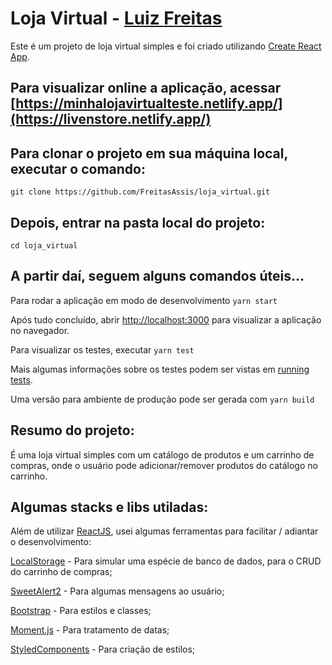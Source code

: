 # Loja Virtual - [Luiz Freitas](https://luiz-freitas.web.app/)

Este é um projeto de loja virtual simples e foi criado utilizando [Create React App](https://github.com/facebook/create-react-app).

## Para visualizar online a aplicação, acessar [https://minhalojavirtualteste.netlify.app/](https://livenstore.netlify.app/)

## Para clonar o projeto em sua máquina local, executar o comando:

`git clone https://github.com/FreitasAssis/loja_virtual.git`

## Depois, entrar na pasta local do projeto:

`cd loja_virtual`

## A partir daí, seguem alguns comandos úteis...

Para rodar a aplicação em modo de desenvolvimento `yarn start`

Após tudo concluído, abrir [http://localhost:3000](http://localhost:3000) para visualizar a aplicação no navegador.

Para visualizar os testes, executar `yarn test`

Mais algumas informações sobre os testes podem ser vistas em [running tests](https://facebook.github.io/create-react-app/docs/running-tests).

Uma versão para ambiente de produção pode ser gerada com `yarn build`


## Resumo do projeto:

É uma loja virtual simples com um catálogo de produtos e um carrinho de compras, onde o usuário pode adicionar/remover produtos do catálogo no carrinho.

## Algumas stacks e libs utiladas:

Além de utilizar [ReactJS](https://reactjs.org/), usei algumas ferramentas para facilitar / adiantar o desenvolvimento:

[LocalStorage](https://developer.mozilla.org/pt-BR/docs/Web/API/Window/localStorage) - Para simular uma espécie de banco de dados, para o CRUD do carrinho de compras;

[SweetAlert2](https://sweetalert2.github.io/) - Para algumas mensagens ao usuário;

[Bootstrap](https://getbootstrap.com/docs/4.0/getting-started/introduction/) - Para estilos e classes;

[Moment.js](https://momentjs.com/) - Para tratamento de datas;

[StyledComponents](https://styled-components.com/) - Para criação de estilos;
